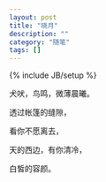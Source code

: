 ```yaml
---
layout: post
title: "晓月"
description: ""
category: "随笔"
tags: []
---
```

{% include JB/setup %}

犬吠，鸟鸣，微薄晨曦。

透过帐篷的缝隙，

看你不愿离去，

天的西边，有你清冷，

白皙的容颜。
